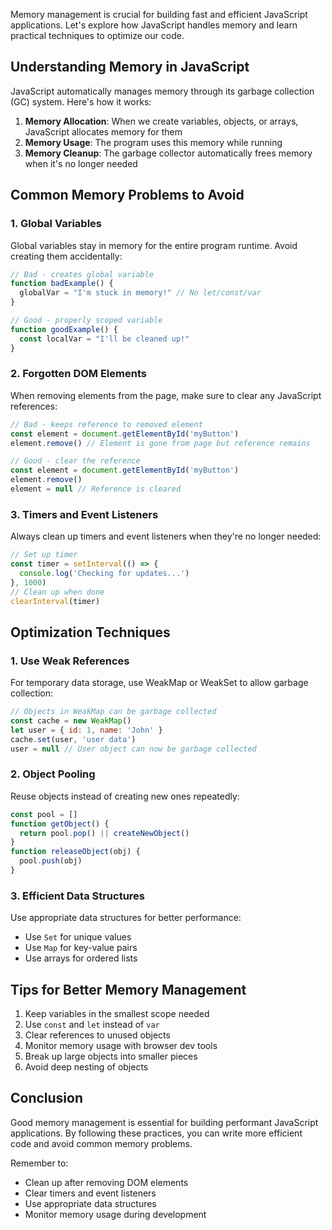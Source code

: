Memory management is crucial for building fast and efficient JavaScript applications. Let's explore how JavaScript handles memory and learn practical techniques to optimize our code.

## Understanding Memory in JavaScript

JavaScript automatically manages memory through its garbage collection (GC) system. Here's how it works:

1. **Memory Allocation**: When we create variables, objects, or arrays, JavaScript allocates memory for them
2. **Memory Usage**: The program uses this memory while running
3. **Memory Cleanup**: The garbage collector automatically frees memory when it's no longer needed

## Common Memory Problems to Avoid

### 1. Global Variables

Global variables stay in memory for the entire program runtime. Avoid creating them accidentally:

```javascript
// Bad - creates global variable
function badExample() {
  globalVar = "I'm stuck in memory!" // No let/const/var
}

// Good - properly scoped variable
function goodExample() {
  const localVar = "I'll be cleaned up!"
}
```

### 2. Forgotten DOM Elements

When removing elements from the page, make sure to clear any JavaScript references:

```javascript
// Bad - keeps reference to removed element
const element = document.getElementById('myButton')
element.remove() // Element is gone from page but reference remains

// Good - clear the reference
const element = document.getElementById('myButton')
element.remove()
element = null // Reference is cleared
```

### 3. Timers and Event Listeners

Always clean up timers and event listeners when they're no longer needed:

```javascript
// Set up timer
const timer = setInterval(() => {
  console.log('Checking for updates...')
}, 1000)
// Clean up when done
clearInterval(timer)
```

## Optimization Techniques

### 1. Use Weak References

For temporary data storage, use WeakMap or WeakSet to allow garbage collection:

```javascript
// Objects in WeakMap can be garbage collected
const cache = new WeakMap()
let user = { id: 1, name: 'John' }
cache.set(user, 'user data')
user = null // User object can now be garbage collected
```

### 2. Object Pooling

Reuse objects instead of creating new ones repeatedly:

```javascript
const pool = []
function getObject() {
  return pool.pop() || createNewObject()
}
function releaseObject(obj) {
  pool.push(obj)
}
```

### 3. Efficient Data Structures

Use appropriate data structures for better performance:

- Use `Set` for unique values
- Use `Map` for key-value pairs
- Use arrays for ordered lists

## Tips for Better Memory Management

1. Keep variables in the smallest scope needed
2. Use `const` and `let` instead of `var`
3. Clear references to unused objects
4. Monitor memory usage with browser dev tools
5. Break up large objects into smaller pieces
6. Avoid deep nesting of objects

## Conclusion

Good memory management is essential for building performant JavaScript applications. By following these practices, you can write more efficient code and avoid common memory problems.

Remember to:

- Clean up after removing DOM elements
- Clear timers and event listeners
- Use appropriate data structures
- Monitor memory usage during development
